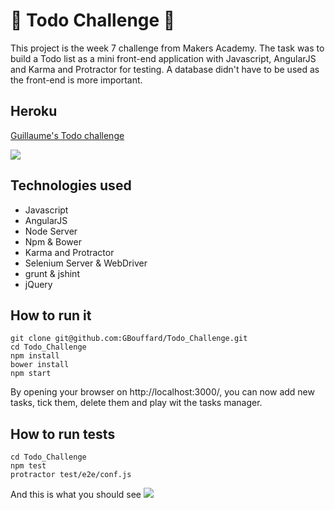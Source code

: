 
:pushpin: Todo Challenge :pushpin:
=================

This project is the week 7 challenge from Makers Academy. The task was to build a Todo list as a mini front-end application with Javascript, AngularJS and Karma and Protractor for testing. A database didn't have to be used as the front-end is more important.

Heroku
----
[Guillaume's Todo challenge](link_to_come)

![](public/images/screenshot_to_cme.png)

Technologies used
----
- Javascript
- AngularJS
- Node Server
- Npm & Bower
- Karma and Protractor
- Selenium Server & WebDriver
- grunt & jshint
- jQuery

How to run it
----
```
git clone git@github.com:GBouffard/Todo_Challenge.git
cd Todo_Challenge
npm install
bower install
npm start
```
By opening your browser on http://localhost:3000/, you can now add new tasks, tick them, delete them and play wit the tasks manager.

How to run tests
----
```
cd Todo_Challenge
npm test
protractor test/e2e/conf.js
```

And this is what you should see
![](public/image_to_come.png)